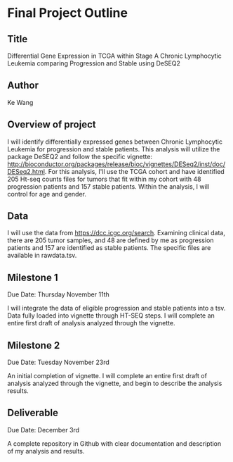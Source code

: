# Final Project Outline
## Title
Differential Gene Expression in TCGA within Stage A Chronic Lymphocytic Leukemia comparing Progression and Stable using DeSEQ2
## Author
Ke Wang
## Overview of project
I will identify differentially expressed genes between Chronic Lymphocytic Leukemia for progression and stable patients. 
This analysis will utilize the package DeSEQ2 and follow the specific vignette: http://bioconductor.org/packages/release/bioc/vignettes/DESeq2/inst/doc/DESeq2.html. For this analysis, I'll use the TCGA cohort and have identified 205 Ht-seq counts files for tumors that fit within my cohort with 48 progression patients and 157 stable patients. Within the analysis, I will control for age and gender.
## Data
I will use the data from https://dcc.icgc.org/search. Examining clinical data, there are 205 tumor samples, and 48 are defined by me as progression patients and 157 are identified as stable patients. The specific files are available in rawdata.tsv.
## Milestone 1
Due Date: Thursday November 11th

I will integrate the data of eligible progression and stable patients into a tsv. Data fully loaded into vignette through HT-SEQ steps. I will complete an entire first draft of analysis analyzed through the vignette.
## Milestone 2
Due Date: Tuesday November 23rd

An initial completion of vignette. I will complete an entire first draft of analysis analyzed through the vignette, and begin to describe the analysis results.

## Deliverable
Due Date: December 3rd

A complete repository in Github with clear documentation and description of my analysis and results.
